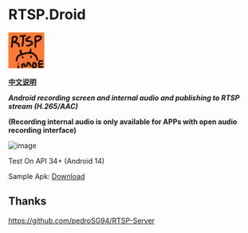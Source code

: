 # RTSP.Droid

![image](https://raw.githubusercontent.com/lalakii/RTSP.Droid/master/app/src/main/res/drawable/rtsp_droid.png)

**[中文说明](README_zh_CN.md)**

***Android recording screen and internal audio and publishing to RTSP stream (H.265/AAC)***

**(Recording internal audio is only available for APPs with open audio recording interface)**

![image](./example/Demo.gif)

Test On API 34+ (Android 14)

Sample Apk: [Download](https://github.com/lalakii/RTSP.Droid/releases/)

## Thanks

https://github.com/pedroSG94/RTSP-Server
